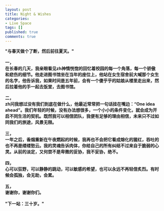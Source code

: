 ```yaml
---
layout: post
title: Night & Wishes
categories:
- Live Space
tags: []
published: true
comments: true
---
```

<p><b>&quot;与春天做个了断，然后前往夏天。&quot;<br />
<br />
一，<br />
在长春的几天，</b><b>我亲眼看见zh神情恍惚的回忆着校园的每一个角落，</b><b>每一个骄傲和悲伤的细节。他走进图书馆坐在当年的座位上，</b><b>他站在女生宿舍前大喊那个女生的名字，他告诉我，</b><b>如果时间是五年前，会有一个傻乎乎的姑娘从楼里走出来，</b><b>然后拉着他的手一起去饭堂，去图书馆。<br />
<br />
二，<br />
zh问我想过没有我们到底在做什么，他最近常常把一句话挂在嘴边：“One idea ahead”。我们年轻的时候，没有办法想很多，一个小小的条件变化，就会成为开启不同生活的契机。既然我可以相信团队，我便有足够的理由相信，未来只不过如同我们的旅途，风景无限。<br />
<br />
三，<br />
一年之后，香烟重新在午夜燃起的时候，我再也不会把它看成熔化的猩红，吞吐的也不再是缕缕愁云。我的灵魂告诉肉体，你给自己的所有纠结不过来自于脆弱的心灵。从前的淡定，又何尝不是卑微的妥协，我不妥协，绝不。<br />
<br />
四，<br />
心可以狂野，可以静静的跳动，可以敏感的希望，也可以永远不再轻信炙烈。有时候会孤独，会无助，会累。<br />
<br />
五，<br />
谢谢你，谢谢你们。<br />
<br />
&quot;下一站：三十岁。&quot;</b></p>
